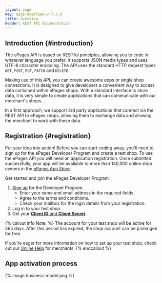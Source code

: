 ```yaml
---
layout: page
key: apps-overview-v-7.3.0
title: Overview
header: REST API documentation
---
```


## Introduction {#introduction}

The ePages API is based on RESTful principles, allowing you to code in whatever language you prefer.
It supports JSON media types and uses UTF-8 character encoding.
The API uses the standard HTTP request types `GET`, `POST`, `PUT`, `PATCH` and `DELETE`.

Making use of this API, you can create awesome apps or single shop connections.
It is designed to give developers a convenient way to access data contained within ePages shops.
With a standard interface to store data, it is very simple to create applications that can communicate with our merchant's shops.

In a first approach, we support 3rd party applications that connect via the REST API to ePages shops, allowing them to exchange data and allowing the merchant to work with these data.

## Registration {#registration}

Put your idea into action!
Before you can start coding away, you'll need to sign up for the ePages Developer Program and create a test shop.
To use the ePages API you will need an application registration.
Once submitted successfully, your app will be available to more than 140,000 online shop owners in the [ePages App Store](https://blog.epages.com/us/2016/05/14/the-epages-app-store-everything-for-your-e-commerce-success/).

Get started and join the ePages Developer Program:

1. [Sign up](/#modal-popup) for the Developer Program.
    * Enter your name and email address in the required fields.
    * Agree to the terms and conditions.
    * Check your mailbox for the login details from your registration.
2. Log in to your test shop.
3. Get your [**Client ID** and **Client Secret**](page:apps-create#get-your-credentials).

{% callout info Note: %}
The account for your test shop will be active for 365 days.
After this period has expired, the shop account can be prolonged for free.

If you're eager for more information on how to set up your test shop, check out our [Online Help](https://www.online-help-center.com/) for merchants.
{% endcallout %}

## App activation process

{% image business-model.png %}
